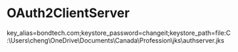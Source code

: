 # OAuth2ClientServer



key_alias=bondtech.com;keystore_password=changeit;keystore_path=file:C:\Users\cheng\OneDrive\Documents\Canada\Profession\jks\authserver.jks